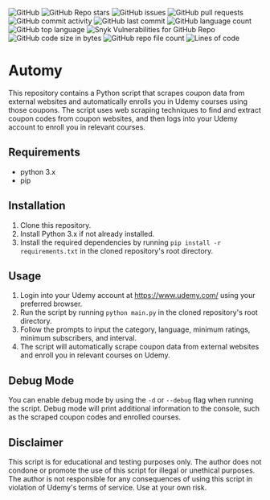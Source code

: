 ![GitHub](https://img.shields.io/github/license/Aeromy/Automy?style=for-the-badge)
![GitHub Repo stars](https://img.shields.io/github/stars/Aeromy/Automy?style=for-the-badge)
![GitHub issues](https://img.shields.io/github/issues/Aeromy/Automy?style=for-the-badge)
![GitHub pull requests](https://img.shields.io/github/issues-pr/Aeromy/Automy?style=for-the-badge)
![GitHub commit activity](https://img.shields.io/github/commit-activity/m/Aeromy/Automy?style=for-the-badge)
![GitHub last commit](https://img.shields.io/github/last-commit/Aeromy/Automy?style=for-the-badge)
![GitHub language count](https://img.shields.io/github/languages/count/Aeromy/Automy?style=for-the-badge)
![GitHub top language](https://img.shields.io/github/languages/top/Aeromy/Automy?style=for-the-badge)
![Snyk Vulnerabilities for GitHub Repo](https://img.shields.io/snyk/vulnerabilities/github/Aeromy/Automy?style=for-the-badge)
![GitHub code size in bytes](https://img.shields.io/github/languages/code-size/Aeromy/Automy?style=for-the-badge)
![GitHub repo file count](https://img.shields.io/github/directory-file-count/Aeromy/Automy?style=for-the-badge)
![Lines of code](https://img.shields.io/tokei/lines/github/Aeromy/Automy?style=for-the-badge)

# Automy

This repository contains a Python script that scrapes coupon data from external websites and automatically enrolls you in Udemy courses using those coupons. The script uses web scraping techniques to find and extract coupon codes from coupon websites, and then logs into your Udemy account to enroll you in relevant courses.

## Requirements

-   python 3.x
-   pip

## Installation

1. Clone this repository.
2. Install Python 3.x if not already installed.
3. Install the required dependencies by running `pip install -r requirements.txt` in the cloned repository's root directory.

## Usage

1. Login into your Udemy account at https://www.udemy.com/ using your preferred browser.
2. Run the script by running `python main.py` in the cloned repository's root directory.
3. Follow the prompts to input the category, language, minimum ratings, minimum subscribers, and interval.
4. The script will automatically scrape coupon data from external websites and enroll you in relevant courses on Udemy.

## Debug Mode

You can enable debug mode by using the `-d` or `--debug` flag when running the script. Debug mode will print additional information to the console, such as the scraped coupon codes and enrolled courses.

## Disclaimer

This script is for educational and testing purposes only. The author does not condone or promote the use of this script for illegal or unethical purposes. The author is not responsible for any consequences of using this script in violation of Udemy's terms of service. Use at your own risk.
